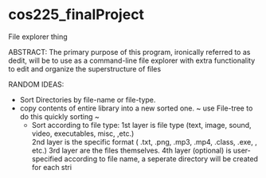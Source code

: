 # cos225_finalProject
File explorer thing

ABSTRACT: The primary purpose of this program, ironically referred to as dedit, will be to use as a command-line file explorer with extra functionality to edit and organize the superstructure of files

RANDOM IDEAS:

- Sort Directories by file-name or file-type. 
- copy contents of entire library into a new sorted one.
    ~ use File-tree to do this quickly sorting
    ~ 
    - Sort according to file type: 1st layer is file type (text, image, sound, video, executables, misc, ,etc.)    
                                   2nd layer is the specific format ( .txt, .png, .mp3, .mp4, .class, .exe, , etc.)
                                   3rd layer are the files themselves. 
                                   4th layer (optional) is user-specified according to file name, a seperate directory will be created for each stri
